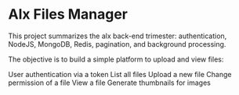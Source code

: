# Alx Files Manager 

<p>
This project summarizes the alx back-end trimester: authentication, NodeJS, MongoDB, Redis, pagination, and background processing.

The objective is to build a simple platform to upload and view files:

User authentication via a token
List all files
Upload a new file
Change permission of a file
View a file
Generate thumbnails for images
</p>

